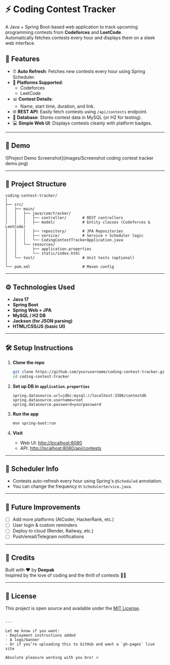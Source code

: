 # ⚡ Coding Contest Tracker

A Java + Spring Boot-based web application to track upcoming programming contests from **Codeforces** and **LeetCode**.  
Automatically fetches contests every hour and displays them on a sleek web interface.

## 🚀 Features

- ⏰ **Auto Refresh**: Fetches new contests every hour using Spring Scheduler.
- 🧠 **Platforms Supported**: 
  - Codeforces
  - LeetCode
- 📊 **Contest Details**: 
  - Name, start time, duration, and link.
- 🌐 **REST API**: Easily fetch contests using `/api/contests` endpoint.
- 💾 **Database**: Stores contest data in MySQL (or H2 for testing).
- 💻 **Simple Web UI**: Displays contests cleanly with platform badges.

---

## 📸 Demo

![Project Demo Screenshot](images/Screenshot coding contest tracker demo.png)

---

## 📁 Project Structure

```
coding-contest-tracker/
│
├── src/
│   ├── main/
│   │   ├── java/com/tracker/
│   │   │   ├── controller/       # REST controllers
│   │   │   ├── model/            # Entity classes (Codeforces & LeetCode)
│   │   │   ├── repository/       # JPA Repositories
│   │   │   ├── service/          # Service + Scheduler logic
│   │   │   └── CodingContestTrackerApplication.java
│   │   └── resources/
│   │       ├── application.properties
│   │       └── static/index.html
│   └── test/                     # Unit tests (optional)
│
└── pom.xml                       # Maven config
```

---

## ⚙️ Technologies Used

- **Java 17**
- **Spring Boot**
- **Spring Web + JPA**
- **MySQL / H2 DB**
- **Jackson (for JSON parsing)**
- **HTML/CSS/JS (basic UI)**

---

## 🛠️ Setup Instructions

1. **Clone the repo**
   ```bash
   git clone https://github.com/yourusername/coding-contest-tracker.git
   cd coding-contest-tracker
   ```

2. **Set up DB in `application.properties`**
   ```properties
   spring.datasource.url=jdbc:mysql://localhost:3306/contestdb
   spring.datasource.username=root
   spring.datasource.password=yourpassword
   ```

3. **Run the app**
   ```bash
   mvn spring-boot:run
   ```

4. **Visit**
   - Web UI: [http://localhost:8080](http://localhost:8080)
   - API: [http://localhost:8080/api/contests](http://localhost:8080/api/contests)

---

## 🔄 Scheduler Info

- Contests auto-refresh every hour using Spring's `@Scheduled` annotation.
- You can change the frequency in `SchedulerService.java`.

---

## 🧠 Future Improvements

- [ ] Add more platforms (AtCoder, HackerRank, etc.)
- [ ] User login & custom reminders
- [ ] Deploy to cloud (Render, Railway, etc.)
- [ ] Push/email/Telegram notifications

---

## 🙌 Credits

Built with ❤️ by **Deepak**  
Inspired by the love of coding and the thrill of contests 🧑‍💻

---

## 📄 License

This project is open source and available under the [MIT License](LICENSE).
```

---

Let me know if you want:
- Deployment instructions added
- A logo/banner
- Or if you’re uploading this to GitHub and want a `gh-pages` live site

Absolute pleasure working with you bro! 🔥
